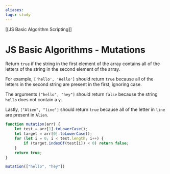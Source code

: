 ```yaml
---
aliases:
tags: study
---
```

[[JS Basic Algorithm Scripting]]
# JS Basic Algorithms - Mutations
Return `true` if the string in the first element of the array contains all of the letters of the string in the second element of the array.

For example, `['hello', 'Hello']` should return `true` because all of the letters in the second string are present in the first, ignoring case.

The arguments `["hello", "hey"]` should return `false` because the string `hello` does not contain a `y`.

Lastly, `["Alien", "line"]` should return `true` because all of the letter in `line` are present in `Alien`.

```js
function mutation(arr) {
	let test = arr[1].toLowerCase();
	let target = arr[0].toLowerCase();
	for (let i = 0; i < test.length; i++) {
		if (target.indexOf(test[i]) < 0) return false;
	}
	return true;
}

mutation(["hello", "hey"])
```